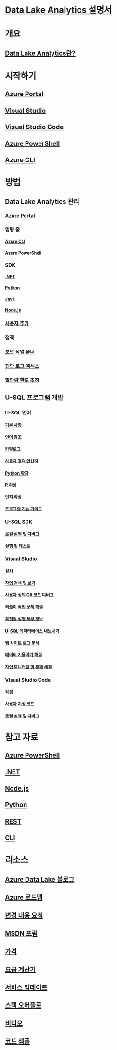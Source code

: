 # [Data Lake Analytics 설명서](index.md)

# 개요
## [Data Lake Analytics란?](data-lake-analytics-overview.md)

# 시작하기
## [Azure Portal](data-lake-analytics-get-started-portal.md)
## [Visual Studio](data-lake-analytics-data-lake-tools-get-started.md)
## [Visual Studio Code](data-lake-analytics-data-lake-tools-for-vscode.md)
## [Azure PowerShell](data-lake-analytics-get-started-powershell.md)
## [Azure CLI](data-lake-analytics-get-started-cli2.md)

# 방법

## Data Lake Analytics 관리
### [Azure Portal](data-lake-analytics-manage-use-portal.md)
### 명령 줄
#### [Azure CLI](data-lake-analytics-manage-use-cli.md)
#### [Azure PowerShell](data-lake-analytics-manage-use-powershell.md)
### SDK
#### [.NET](data-lake-analytics-manage-use-dotnet-sdk.md)
#### [Python](data-lake-analytics-manage-use-python-sdk.md)
#### [Java](data-lake-analytics-manage-use-java-sdk.md)
#### [Node.js](data-lake-analytics-manage-use-nodejs.md)
### [사용자 추가](data-lake-analytics-add-users.md)
### [정책](data-lake-analytics-policies.md)
### [보안 작업 폴더](data-lake-analytics-secure.md)
### [진단 로그 액세스](data-lake-analytics-diagnostic-logs.md)
### [할당량 한도 조정](data-lake-analytics-quota-limits.md)

## U-SQL 프로그램 개발

### U-SQL 언어
#### [기본 사항](data-lake-analytics-u-sql-get-started.md)
#### [언어 참조](https://msdn.microsoft.com/library/azure/mt591959)
#### [카탈로그](data-lake-analytics-u-sql-catalog.md)
#### [사용자 정의 연산자](data-lake-analytics-u-sql-develop-user-defined-operators.md)
#### [Python 확장](data-lake-analytics-u-sql-python-extensions.md)
#### [R 확장](data-lake-analytics-u-sql-r-extensions.md)
#### [인지 확장](data-lake-analytics-u-sql-cognitive.md)
#### [프로그램 기능 가이드](data-lake-analytics-u-sql-programmability-guide.md)

### U-SQL SDK
#### [로컬 실행 및 디버그](data-lake-analytics-data-lake-tools-local-run.md)
#### [실행 및 테스트](data-lake-analytics-u-sql-sdk.md) 

### Visual Studio
#### [설치](data-lake-analytics-data-lake-tools-install.md)
#### [작업 검색 및 보기](data-lake-analytics-data-lake-tools-view-jobs.md)
#### [사용자 정의 C# 코드 디버그](data-lake-analytics-debug-u-sql-jobs.md)
#### [되풀이 작업 문제 해결](data-lake-analytics-data-lake-tools-debug-recurring-job.md)
#### [꼭짓점 실행 세부 정보](data-lake-analytics-data-lake-tools-use-vertex-execution-view.md)
#### [U-SQL 데이터베이스 내보내기](data-lake-analytics-data-lake-tools-export-database.md)
#### [웹 사이트 로그 분석](data-lake-analytics-analyze-weblogs.md)
#### [데이터 기울이기 해결](data-lake-analytics-data-lake-tools-data-skew-solutions.md)
#### [작업 모니터링 및 문제 해결](data-lake-analytics-monitor-and-troubleshoot-jobs-tutorial.md)

### Visual Studio Code
#### [작성](data-lake-analytics-data-lake-tools-for-vscode.md)
#### [사용자 지정 코드](data-lake-analytics-u-sql-develop-with-python-r-csharp-in-vscode.md)
#### [로컬 실행 및 디버그](data-lake-tools-for-vscode-local-run-and-debug.md)

# 참고 자료
## [Azure PowerShell](/powershell/module/azurerm.datalakeanalytics)
## [.NET](/dotnet/api/microsoft.azure.management.datalake.analytics)
## [Node.js](https://www.npmjs.com/package/azure-arm-datalake-analytics)
## [Python](https://docs.microsoft.com/en-us/python/api/overview/azure/data-lake-analytics?view=azure-python)
## [REST](/rest/api/datalakeanalytics/)
## [CLI](https://docs.microsoft.com/cli/azure/dla)

# 리소스
## [Azure Data Lake 블로그](https://blogs.msdn.microsoft.com/azuredatalake/)
## [Azure 로드맵](https://azure.microsoft.com/roadmap/?category=intelligence-analytics)
## [변경 내용 요청](https://feedback.azure.com/forums/327234-data-lake)
## [MSDN 포럼](https://social.msdn.microsoft.com/Forums/en-US/home?forum=AzureDataLake)
## [가격](https://azure.microsoft.com/pricing/details/data-lake-analytics/)
## [요금 계산기](https://azure.microsoft.com/pricing/calculator/)
## [서비스 업데이트](https://azure.microsoft.com/updates/?product=data-lake-analytics)
## [스택 오버플로](http://stackoverflow.com/questions/tagged/azure-data-lake)
## [비디오](https://azure.microsoft.com/resources/videos/index/?services=data-lake-analytics)
## [코드 샘플](https://azure.microsoft.com/resources/samples/?service=data-lake-analytics)
